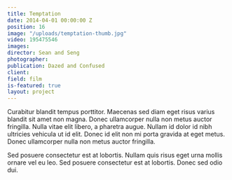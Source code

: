 ```yaml
---
title: Temptation
date: 2014-04-01 00:00:00 Z
position: 16
image: "/uploads/temptation-thumb.jpg"
video: 195475546
images: 
director: Sean and Seng
photographer: 
publication: Dazed and Confused
client: 
field: film
is-featured: true
layout: project
---
```


Curabitur blandit tempus porttitor. Maecenas sed diam eget risus varius blandit sit amet non magna. Donec ullamcorper nulla non metus auctor fringilla. Nulla vitae elit libero, a pharetra augue. Nullam id dolor id nibh ultricies vehicula ut id elit. Donec id elit non mi porta gravida at eget metus. Donec ullamcorper nulla non metus auctor fringilla.

Sed posuere consectetur est at lobortis. Nullam quis risus eget urna mollis ornare vel eu leo. Sed posuere consectetur est at lobortis. Donec sed odio dui.